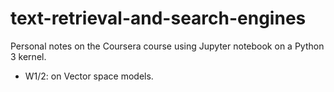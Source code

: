 # text-retrieval-and-search-engines

Personal notes on the Coursera course using Jupyter notebook on a Python 3 kernel.

* W1/2: on Vector space models.